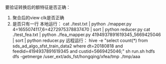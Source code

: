 要验证转换后的额特征是否正确：
1. 聚合后的view clk是否正确
2. 是否只有一行
本地运行：
cat ./test.txt | python ./mapper.py 4=1655074117,6=4272975378837470 | sort | python reducer.py
cat ./test_fea.txt | python ./fea_mapper.py 4194937891619345_5669425046 | sort | python reducer.py
远程运行：
hive -e "select count(*) from sds_ad_algo_sfst_train_data2 where dt=20180818 and feedid=4194937891619345 and custid=5669425046;"
sh run.sh
hdfs dfs -getmerge /user_ext/ads_fst/hongqing/xfea/tmp ./tmp/aaa
